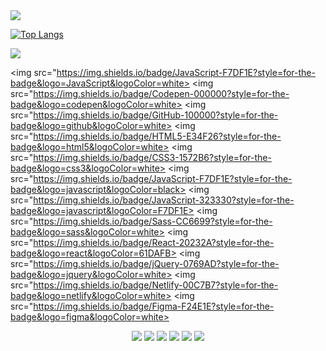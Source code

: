 <img src="https://capsule-render.vercel.app/api?type=Venom&color=17413F&height=250&section=header&text=JaeYeong-Jang&fontSize=70&fontColor=EDEBE0" />

<br />

[![Top Langs](https://github-readme-stats.vercel.app/api/top-langs/?username=jaeyeong97&layout=donut)](https://github.com/anuraghazra/github-readme-stats)

<img src="https://img.shields.io/badge/Gmail-D14836?style=for-the-badge&logo=gmail&logoColor=white">

<img src="https://img.shields.io/badge/JavaScript-F7DF1E?style=for-the-badge&logo=JavaScript&logoColor=white>
<img src="https://img.shields.io/badge/Codepen-000000?style=for-the-badge&logo=codepen&logoColor=white>
<img src="https://img.shields.io/badge/GitHub-100000?style=for-the-badge&logo=github&logoColor=white>
<img src="https://img.shields.io/badge/HTML5-E34F26?style=for-the-badge&logo=html5&logoColor=white>
<img src="https://img.shields.io/badge/CSS3-1572B6?style=for-the-badge&logo=css3&logoColor=white>
<img src="https://img.shields.io/badge/JavaScript-F7DF1E?style=for-the-badge&logo=javascript&logoColor=black>
<img src="https://img.shields.io/badge/JavaScript-323330?style=for-the-badge&logo=javascript&logoColor=F7DF1E>
<img src="https://img.shields.io/badge/Sass-CC6699?style=for-the-badge&logo=sass&logoColor=white>
<img src="https://img.shields.io/badge/React-20232A?style=for-the-badge&logo=react&logoColor=61DAFB>
<img src="https://img.shields.io/badge/jQuery-0769AD?style=for-the-badge&logo=jquery&logoColor=white>
<img src="https://img.shields.io/badge/Netlify-00C7B7?style=for-the-badge&logo=netlify&logoColor=white>
<img src="https://img.shields.io/badge/Figma-F24E1E?style=for-the-badge&logo=figma&logoColor=white>

<div align=center>
<img src="https://img.shields.io/badge/styledcomponents-DB7093?style=for-the-badge&logo=styledcomponents&logoColor=white">
<img src="https://img.shields.io/badge/firebase-DD2C00?style=for-the-badge&logo=firebase&logoColor=white">
<img src="https://img.shields.io/badge/naver-03C75A?style=for-the-badge&logo=naver&logoColor=white">
<img src="https://img.shields.io/badge/recoil-3578E5?style=for-the-badge&logo=recoil&logoColor=white">
<img src="https://img.shields.io/badge/reactrouter-CA4245?style=for-the-badge&logo=reactrouter&logoColor=white">
<img src="https://img.shields.io/badge/env-ECD53F?style=for-the-badge&logo=dotenv&logoColor=white">
</div>

